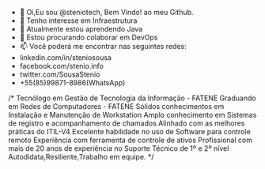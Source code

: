 - 👋 Oi,Eu sou @steniotech, Bem Vindo! ao meu Github.
- 👀 Tenho interesse em Infraestrutura
- 🌱 Atualmente estou aprendendo Java 
- 💞️ Estou procurando colaborar em DevOps
- 📫 Você poderá me encontrar nas seguintes redes:
-  linkedin.com/in/steniosousa
-  facebook.com/stenio.info
-  twitter.com/SousaStenio
-  +55(85)99871-8986(WhatsApp)

/*
Tecnólogo em Gestão de Tecnologia da Informação - FATENE
Graduando em Redes de Computadores - FATENE
Sólidos conhecimentos em Instalação e Manutenção de Workstation
Amplo conhecimento em Sistemas de registro e acompanhamento de chamados
Alinhado com as melhores práticas do ITIL-V4
Excelente habilidade no uso de Software para controle remoto
Experiência com ferramenta de controle de ativos
Profissional com mais de 20 anos de experiência no Suporte Técnico de 1º e 2º nível
Autodidata,Resiliente,Trabalho em equipe.
*/
